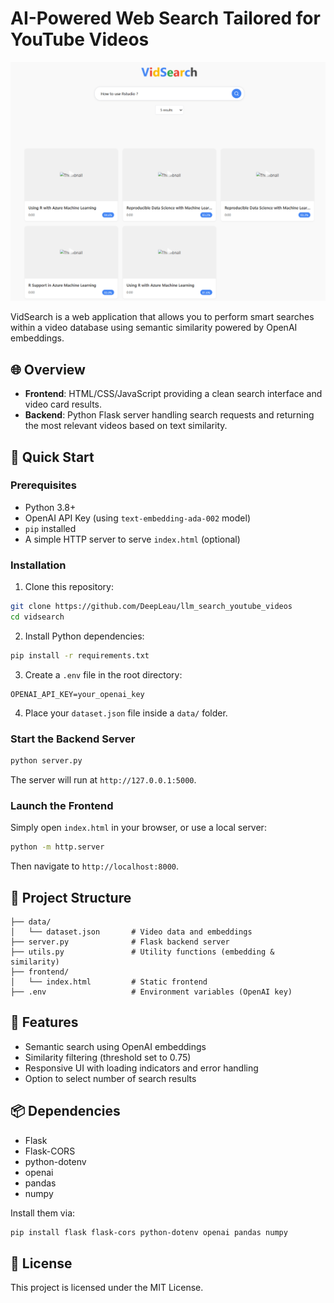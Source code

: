 # AI-Powered Web Search Tailored for YouTube Videos

![Banner](documents/vidsearch.PNG)

VidSearch is a web application that allows you to perform smart searches within a video database using semantic similarity powered by OpenAI embeddings.

## 🌐 Overview

- **Frontend**: HTML/CSS/JavaScript providing a clean search interface and video card results.
- **Backend**: Python Flask server handling search requests and returning the most relevant videos based on text similarity.

## 🚀 Quick Start

### Prerequisites

- Python 3.8+
- OpenAI API Key (using `text-embedding-ada-002` model)
- `pip` installed
- A simple HTTP server to serve `index.html` (optional)

### Installation

1. Clone this repository:

```bash
git clone https://github.com/DeepLeau/llm_search_youtube_videos
cd vidsearch
```

2. Install Python dependencies:

```bash
pip install -r requirements.txt
```

3. Create a `.env` file in the root directory:

```
OPENAI_API_KEY=your_openai_key
```

4. Place your `dataset.json` file inside a `data/` folder.

### Start the Backend Server

```bash
python server.py
```

The server will run at `http://127.0.0.1:5000`.

### Launch the Frontend

Simply open `index.html` in your browser, or use a local server:

```bash
python -m http.server
```

Then navigate to `http://localhost:8000`.

## 📂 Project Structure

```
├── data/
│   └── dataset.json       # Video data and embeddings
├── server.py              # Flask backend server
├── utils.py               # Utility functions (embedding & similarity)
├── frontend/
│   └── index.html         # Static frontend
├── .env                   # Environment variables (OpenAI key)
```

## 🧠 Features

- Semantic search using OpenAI embeddings
- Similarity filtering (threshold set to 0.75)
- Responsive UI with loading indicators and error handling
- Option to select number of search results

## 📦 Dependencies

- Flask
- Flask-CORS
- python-dotenv
- openai
- pandas
- numpy

Install them via:

```bash
pip install flask flask-cors python-dotenv openai pandas numpy
```

## 📜 License

This project is licensed under the MIT License.
